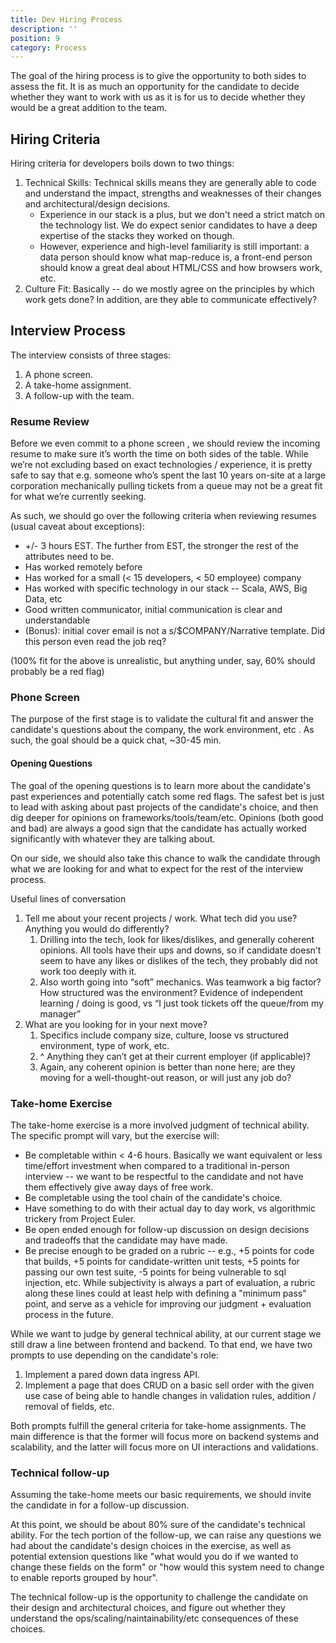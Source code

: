 ```yaml
---
title: Dev Hiring Process
description: ''
position: 9
category: Process
---
```


The goal of the hiring process is to give the opportunity to both sides to assess the fit. It is as much an opportunity for the candidate to decide whether they want
to work with us as it is for us to decide whether they would be a great addition to the team.

## Hiring Criteria

Hiring criteria for developers boils down to two things:

1. Technical Skills: Technical skills means they are generally able to code and understand the impact, strengths and weaknesses of their changes and architectural/design decisions. 
    - Experience in our stack is a plus, but we don't need a strict match on the technology list. We do expect senior candidates 
      to have a deep expertise of the stacks they worked on though.
    - However, experience and high-level familiarity is still important: a data person should know what map-reduce is, a front-end person should know a great deal about HTML/CSS and how browsers work, etc.
2. Culture Fit: Basically -- do we mostly agree on the principles by which work gets done?  In addition, are they able to communicate effectively?

## Interview Process

The interview consists of three stages:

1. A phone screen.
2. A take-home assignment.
3. A follow-up with the team.

### Resume Review

Before we even commit to a phone screen , we should review the incoming resume to make sure it’s worth the time on both sides of the table. While we’re not excluding based on exact technologies / experience, it is pretty safe to say that e.g. someone who’s spent the last 10 years on-site at a large corporation mechanically pulling tickets from a queue may not be a great fit for what we’re currently seeking.

As such, we should go over the following criteria when reviewing resumes (usual caveat about exceptions):

- +/- 3 hours EST. The further from EST, the stronger the rest of the attributes need to be.
- Has worked remotely before
- Has worked for a small (< 15 developers, < 50 employee) company
- Has worked with specific technology in our stack -- Scala, AWS, Big Data, etc
- Good written communicator, initial communication is clear and understandable
- (Bonus): initial cover email is not a s/$COMPANY/Narrative template. Did this person even read the job req?

(100% fit for the above is unrealistic, but anything under, say, 60% should probably be a red flag)

### Phone Screen

The purpose of the first stage is to validate the cultural fit and answer the candidate's questions about the company, the work environment, etc . As such, the goal should be a quick chat, ~30-45 min.

#### Opening Questions

The goal of the opening questions is to learn more about the candidate's past experiences and potentially catch some red flags. The safest bet is just to lead with asking about past projects of the candidate's choice, and then dig deeper for opinions on frameworks/tools/team/etc. Opinions (both good and bad) are always a good sign that the candidate has actually worked significantly with whatever they are talking about.

On our side, we should also take this chance to walk the candidate through what we are looking for and what to expect for the rest of the interview process.

Useful lines of conversation

1. Tell me about your recent projects / work. What tech did you use? Anything you would do differently?
    1. Drilling into the tech, look for likes/dislikes, and generally coherent opinions. All tools have their ups and downs, so if candidate doesn’t seem to have any likes or dislikes of the tech, they probably did not work too deeply with it.
    2. Also worth going into “soft” mechanics. Was teamwork a big factor? How structured was the environment? Evidence of independent learning / doing is good, vs “I just took tickets off the queue/from my manager”
2. What are you looking for in your next move?
    1. Specifics include company size, culture, loose vs structured environment, type of work, etc.
    2. ^ Anything they can’t get at their current employer (if applicable)?
    3. Again, any coherent opinion is better than none here; are they moving for a well-thought-out reason, or will just any job do?

### Take-home Exercise

The take-home exercise is a more involved judgment of technical ability. The specific prompt will vary, but the exercise will:

- Be completable within < 4-6 hours. Basically we want equivalent or less time/effort investment when compared to a traditional in-person interview -- we want to be respectful to the candidate and not have them effectively give away days of free work.
- Be completable using the tool chain of the candidate's choice.
- Have something to do with their actual day to day work, vs algorithmic trickery from Project Euler.
- Be open ended enough for follow-up discussion on design decisions and tradeoffs that the candidate may have made.
- Be precise enough to be graded on a rubric -- e.g., +5 points for code that builds, +5 points for candidate-written unit tests, +5 points for passing our own test suite, -5 points for being vulnerable to sql injection, etc. While subjectivity is always a part of evaluation, a rubric along these lines could at least help with defining a "minimum pass" point, and serve as a vehicle for improving our judgment + evaluation process in the future.

While we want to judge by general technical ability, at our current stage we still draw a line between frontend and backend. To that end, we have two prompts to use depending on the candidate's role:

1. Implement a pared down data ingress API. 
2. Implement a page that does CRUD on a basic sell order with the given use case of being able to handle changes in validation rules, addition / removal of fields, etc.

Both prompts fulfill the general criteria for take-home assignments. The main difference is that the former will focus more on backend systems and scalability, and the latter will focus more on UI interactions and validations.

### Technical follow-up

Assuming the take-home meets our basic requirements, we should invite the candidate in for a follow-up discussion.

At this point, we should be about 80% sure of the candidate's technical ability. For the tech portion of the follow-up, we can raise any questions we had about the candidate's design choices in the exercise, as well as potential extension questions like "what would you do if we wanted to change these fields on the form" or "how would this system need to change to enable reports grouped by hour".

The technical follow-up is the opportunity to challenge the candidate on their design and architectural choices, and figure out whether they understand the ops/scaling/naintainability/etc consequences of these choices.
